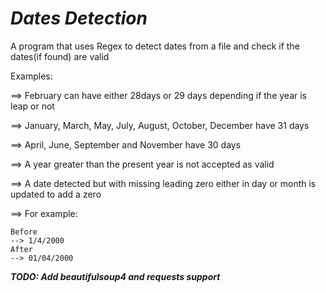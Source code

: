 # ***Dates Detection***

A program that uses Regex to detect dates from a file and check
if the dates(if found) are valid

Examples:

==> February can have either 28days or 29 days depending if the year is leap or not

==> January, March, May, July, August, October, December have 31 days

==> April, June, September and November have 30 days

==> A year greater than the present year is not accepted as valid

==> A date detected but with missing leading zero either in day or month is updated to add a zero

==> For example: 
    
    Before
    --> 1/4/2000
    After
    --> 01/04/2000 


***TODO: Add beautifulsoup4 and requests support*** 